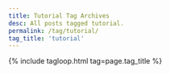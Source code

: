 ```yaml
---
title: Tutorial Tag Archives
desc: All posts tagged tutorial.
permalink: /tag/tutorial/
tag_title: 'tutorial'
---
```

{% include tagloop.html tag=page.tag_title %}